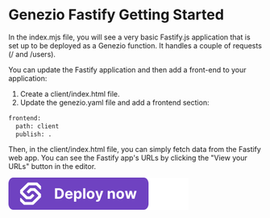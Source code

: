 # Genezio Fastify Getting Started

In the index.mjs file, you will see a very basic Fastify.js application that is set up to be deployed as a Genezio function. It handles a couple of requests (/ and /users).

You can update the Fastify application and then add a front-end to your application:

1. Create a client/index.html file.
2. Update the genezio.yaml file and add a frontend section:

```
frontend:
  path: client
  publish: .
```

Then, in the client/index.html file, you can simply fetch data from the Fastify web app. You can see the Fastify app's URLs by clicking the "View your URLs" button in the editor.

[![Deploy to Genezio](https://raw.githubusercontent.com/Genez-io/graphics/main/svg/deploy-button.svg)](https://app.genez.io/start/deploy?repository=https://github.com/Genez-io/fastify-getting-started)
